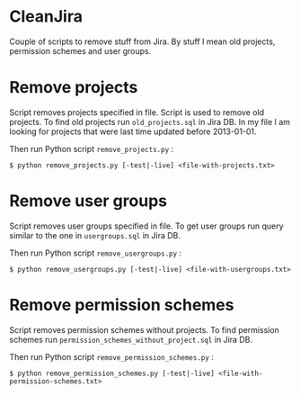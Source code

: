 # CleanJira
Couple of scripts to remove stuff from Jira. By stuff I mean old projects, permission schemes and user groups.

# Remove projects

Script removes projects specified in file. Script is used to remove old projects.
To find old projects run `old_projects.sql` in Jira DB. In my file I am looking for projects that were last time updated before 2013-01-01.

Then run Python script `remove_projects.py` :

```
$ python remove_projects.py [-test|-live] <file-with-projects.txt>
```

# Remove user groups

Script removes user groups specified in file. To get user groups run query similar to the one in `usergroups.sql` in Jira DB.

Then run Python script `remove_usergroups.py` :

```
$ python remove_usergroups.py [-test|-live] <file-with-usergroups.txt>
```

# Remove permission schemes

Script removes permission schemes without projects. To find permission schemes run `permission_schemes_without_project.sql` in Jira DB.

Then run Python script `remove_permission_schemes.py` :

```
$ python remove_permission_schemes.py [-test|-live] <file-with-permission-schemes.txt>
```

